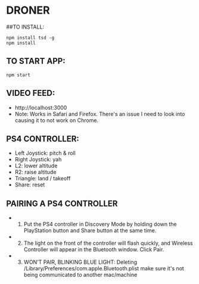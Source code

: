 # DRONER

##TO INSTALL:
```
npm install tsd -g
npm install
```


## TO START APP:
```
npm start
```


## VIDEO FEED:
 * http://localhost:3000
 * Note: Works in Safari and Firefox.  There's an issue I need to look into causing it to not work on Chrome.


## PS4 CONTROLLER:
 * Left Joystick:  pitch & roll
 * Right Joystick: yah
 * L2:             lower altitude
 * R2:             raise altitude
 * Triangle:       land / takeoff
 * Share:          reset



## PAIRING A PS4 CONTROLLER
 * 1) Put the PS4 controller in Discovery Mode by holding down the PlayStation button and Share button at the same time.
 * 2) The light on the front of the controller will flash quickly, and Wireless Controller will appear in the Bluetooth window. Click Pair.
 * 3) WON'T PAIR, BLINKING BLUE LIGHT: Deleting /Library/Preferences/com.apple.Bluetooth.plist
        make sure it's not being communicated to another mac/machine




